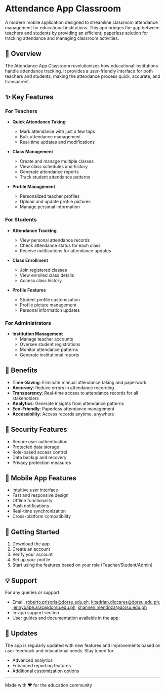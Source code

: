 # Attendance App Classroom

A modern mobile application designed to streamline classroom attendance management for educational institutions. This app bridges the gap between teachers and students by providing an efficient, paperless solution for tracking attendance and managing classroom activities.

## 🎯 Overview

The Attendance App Classroom revolutionizes how educational institutions handle attendance tracking. It provides a user-friendly interface for both teachers and students, making the attendance process quick, accurate, and transparent.

## ✨ Key Features

### For Teachers
- **Quick Attendance Taking**
  - Mark attendance with just a few taps
  - Bulk attendance management
  - Real-time updates and modifications

- **Class Management**
  - Create and manage multiple classes
  - View class schedules and history
  - Generate attendance reports
  - Track student attendance patterns

- **Profile Management**
  - Personalized teacher profiles
  - Upload and update profile pictures
  - Manage personal information

### For Students
- **Attendance Tracking**
  - View personal attendance records
  - Check attendance status for each class
  - Receive notifications for attendance updates

- **Class Enrollment**
  - Join registered classes
  - View enrolled class details
  - Access class history

- **Profile Features**
  - Student profile customization
  - Profile picture management
  - Personal information updates

### For Administrators
- **Institution Management**
  - Manage teacher accounts
  - Oversee student registrations
  - Monitor attendance patterns
  - Generate institutional reports

## 🎉 Benefits

- **Time-Saving**: Eliminate manual attendance taking and paperwork
- **Accuracy**: Reduce errors in attendance recording
- **Transparency**: Real-time access to attendance records for all stakeholders
- **Analytics**: Generate insights from attendance patterns
- **Eco-Friendly**: Paperless attendance management
- **Accessibility**: Access records anytime, anywhere

## 🔐 Security Features

- Secure user authentication
- Protected data storage
- Role-based access control
- Data backup and recovery
- Privacy protection measures

## 📱 Mobile App Features

- Intuitive user interface
- Fast and responsive design
- Offline functionality
- Push notifications
- Real-time synchronization
- Cross-platform compatibility

## 🚀 Getting Started

1. Download the app
2. Create an account
3. Verify your account
4. Set up your profile
5. Start using the features based on your role (Teacher/Student/Admin)

## 💡 Support

For any queries or support:
- Email: roberto.prisoris@dorsu.edu.ph; kitadrian.diocares@dorsu.edu.ph; jennybabe.arac@dorsu.edu.ph; shannen.mendoza@dorsu.edu.ph
- In-app support section
- User guides and documentation available in the app

## 📝 Updates

The app is regularly updated with new features and improvements based on user feedback and educational needs. Stay tuned for:
- Advanced analytics
- Enhanced reporting features
- Additional customization options

---

Made with ❤️ for the education community
